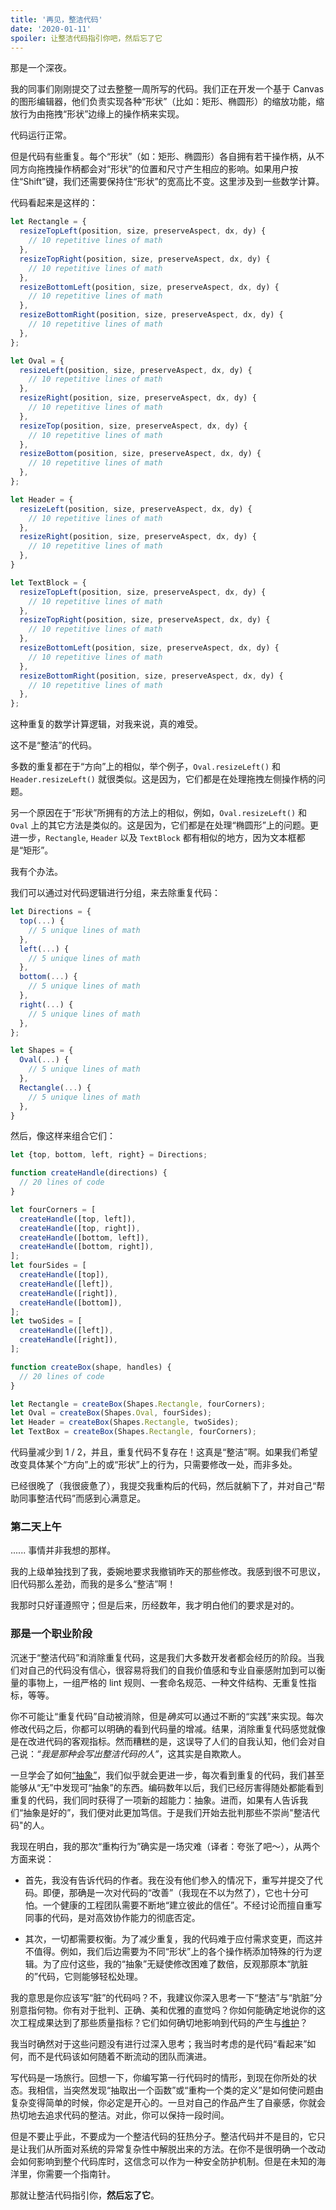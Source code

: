 ```yaml
---
title: '再见，整洁代码'
date: '2020-01-11'
spoiler: 让整洁代码指引你吧，然后忘了它
---
```


那是一个深夜。

我的同事们刚刚提交了过去整整一周所写的代码。我们正在开发一个基于 Canvas 的图形编辑器，他们负责实现各种“形状”（比如：矩形、椭圆形）的缩放功能，缩放行为由拖拽“形状”边缘上的操作柄来实现。

代码运行正常。

但是代码有些重复。每个“形状”（如：矩形、椭圆形）各自拥有若干操作柄，从不同方向拖拽操作柄都会对“形状”的位置和尺寸产生相应的影响。如果用户按住“Shift”键，我们还需要保持住“形状”的宽高比不变。这里涉及到一些数学计算。

代码看起来是这样的：

```jsx
let Rectangle = {
  resizeTopLeft(position, size, preserveAspect, dx, dy) {
    // 10 repetitive lines of math
  },
  resizeTopRight(position, size, preserveAspect, dx, dy) {
    // 10 repetitive lines of math
  },
  resizeBottomLeft(position, size, preserveAspect, dx, dy) {
    // 10 repetitive lines of math
  },
  resizeBottomRight(position, size, preserveAspect, dx, dy) {
    // 10 repetitive lines of math
  },
};

let Oval = {
  resizeLeft(position, size, preserveAspect, dx, dy) {
    // 10 repetitive lines of math
  },
  resizeRight(position, size, preserveAspect, dx, dy) {
    // 10 repetitive lines of math
  },
  resizeTop(position, size, preserveAspect, dx, dy) {
    // 10 repetitive lines of math
  },
  resizeBottom(position, size, preserveAspect, dx, dy) {
    // 10 repetitive lines of math
  },
};

let Header = {
  resizeLeft(position, size, preserveAspect, dx, dy) {
    // 10 repetitive lines of math
  },
  resizeRight(position, size, preserveAspect, dx, dy) {
    // 10 repetitive lines of math
  },  
}

let TextBlock = {
  resizeTopLeft(position, size, preserveAspect, dx, dy) {
    // 10 repetitive lines of math
  },
  resizeTopRight(position, size, preserveAspect, dx, dy) {
    // 10 repetitive lines of math
  },
  resizeBottomLeft(position, size, preserveAspect, dx, dy) {
    // 10 repetitive lines of math
  },
  resizeBottomRight(position, size, preserveAspect, dx, dy) {
    // 10 repetitive lines of math
  },
};
```

这种重复的数学计算逻辑，对我来说，真的难受。

这不是“整洁”的代码。

多数的重复都在于“方向”上的相似，举个例子，`Oval.resizeLeft()` 和 `Header.resizeLeft()` 就很类似。这是因为，它们都是在处理拖拽左侧操作柄的问题。

另一个原因在于“形状”所拥有的方法上的相似，例如，`Oval.resizeLeft()` 和 `Oval` 上的其它方法是类似的。这是因为，它们都是在处理“椭圆形”上的问题。更进一步，`Rectangle`, `Header` 以及 `TextBlock` 都有相似的地方，因为文本框都是“矩形”。

我有个办法。

我们可以通过对代码逻辑进行分组，来去除重复代码：

```jsx
let Directions = {
  top(...) {
    // 5 unique lines of math
  },
  left(...) {
    // 5 unique lines of math
  },
  bottom(...) {
    // 5 unique lines of math
  },
  right(...) {
    // 5 unique lines of math
  },
};

let Shapes = {
  Oval(...) {
    // 5 unique lines of math
  },
  Rectangle(...) {
    // 5 unique lines of math
  },
}
```

然后，像这样来组合它们：

```jsx
let {top, bottom, left, right} = Directions;

function createHandle(directions) {
  // 20 lines of code
}

let fourCorners = [
  createHandle([top, left]),
  createHandle([top, right]),
  createHandle([bottom, left]),
  createHandle([bottom, right]),
];
let fourSides = [
  createHandle([top]),
  createHandle([left]),
  createHandle([right]),
  createHandle([bottom]),
];
let twoSides = [
  createHandle([left]),
  createHandle([right]),
];

function createBox(shape, handles) {
  // 20 lines of code
}

let Rectangle = createBox(Shapes.Rectangle, fourCorners);
let Oval = createBox(Shapes.Oval, fourSides);
let Header = createBox(Shapes.Rectangle, twoSides);
let TextBox = createBox(Shapes.Rectangle, fourCorners);
```

代码量减少到 1 / 2，并且，重复代码不复存在！这真是“整洁”啊。如果我们希望改变具体某个“方向”上的或“形状”上的行为，只需要修改一处，而非多处。

已经很晚了（我很疲惫了），我提交我重构后的代码，然后就躺下了，并对自己“帮助同事整洁代码”而感到心满意足。

### 第二天上午

...... 事情并非我想的那样。

我的上级单独找到了我，委婉地要求我撤销昨天的那些修改。我感到很不可思议，旧代码那么差劲，而我的是多么“整洁”啊！

我那时只好谨遵照守；但是后来，历经数年，我才明白他们的要求是对的。

### 那是一个职业阶段

沉迷于“整洁代码”和消除重复代码，这是我们大多数开发者都会经历的阶段。当我们对自己的代码没有信心，很容易将我们的自我价值感和专业自豪感附加到可以衡量的事物上，一组严格的 lint 规则、一套命名规范、一种文件结构、无重复性指标，等等。

你不可能让“重复代码”自动被消除，但是*确实*可以通过不断的“实践”来实现。每次修改代码之后，你都可以明确的看到代码量的增减。结果，消除重复代码感觉就像是在改进代码的客观指标。然而糟糕的是，这误导了人们的自我认知，他们会对自己说：*“我是那种会写出整洁代码的人”*，这其实是自欺欺人。

一旦学会了如何[“抽象”](https://www.sandimetz.com/blog/2016/1/20/the-wrong-abstraction)，我们似乎就会更进一步，每次看到重复的代码，我们甚至能够从“无”中发现可“抽象”的东西。编码数年以后，我们已经厉害得随处都能看到重复的代码，我们同时获得了一项新的超能力：抽象。进而，如果有人告诉我们“抽象是好的”，我们便对此更加笃信。于是我们开始去批判那些不崇尚"整洁代码"的人。

我现在明白，我的那次“重构行为”确实是一场灾难（译者：夸张了吧～），从两个方面来说：

* 首先，我没有告诉代码的作者。我在没有他们参入的情况下，重写并提交了代码。即便，那确是一次对代码的“改善”（我现在不以为然了），它也十分可怕。一个健康的工程团队需要不断地“建立彼此的信任”。不经讨论而擅自重写同事的代码，是对高效协作能力的彻底否定。

* 其次，一切都需要权衡。为了减少重复，我的代码难于应付需求变更，而这并不值得。例如，我们后边需要为不同“形状”上的各个操作柄添加特殊的行为逻辑。为了应付这些，我的“抽象”无疑使修改困难了数倍，反观那原本“肮脏的”代码，它则能够轻松处理。

我的意思是你应该写“脏”的代码吗？不，我建议你深入思考一下“整洁”与“肮脏”分别意指何物。你有对于批判、正确、美和优雅的直觉吗？你如何能确定地说你的这次工程成果达到了那些质量指标？它们如何确切地影响到代码的产生与[维护](/zh-hans/optimized-for-change/)？

我当时确然对于这些问题没有进行过深入思考；我当时考虑的是代码“看起来”如何，而不是代码该如何随着不断流动的团队而演进。

写代码是一场旅行。回想一下，你编写第一行代码时的情形，到现在你所处的状态。我相信，当突然发现“抽取出一个函数”或“重构一个类的定义”是如何使问题由复杂变得简单的时候，你必定是开心的。一旦对自己的作品产生了自豪感，你就会热切地去追求代码的整洁。对此，你可以保持一段时间。

但是不要止乎此，不要成为一个整洁代码的狂热分子。整洁代码并不是目的，它只是让我们从所面对系统的异常复杂性中解脱出来的方法。在你不是很明确一个改动会如何影响到整个代码库时，这信念可以作为一种安全防护机制。但是在未知的海洋里，你需要一个指南针。

那就让整洁代码指引你，**然后忘了它**。
